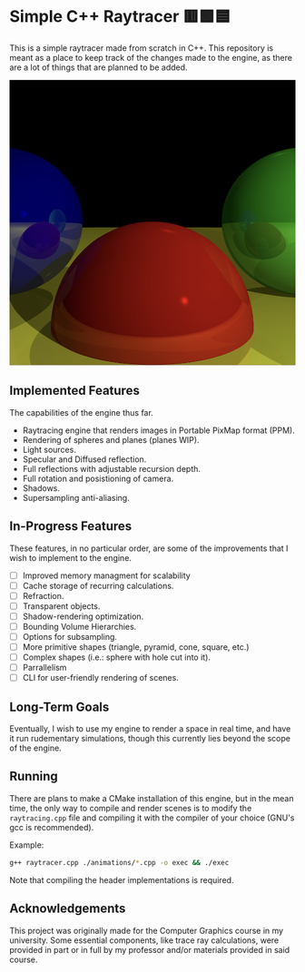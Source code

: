 # Simple C++ Raytracer 🟥🟩🟦
This is a simple raytracer made from scratch in C++. This repository is meant as a place to keep track of the changes made to the engine, as there are a lot of things that are planned to be added.

![Basic Render](output/images/super_sampling_basic.png)

## Implemented Features
The capabilities of the engine thus far.

- Raytracing engine that renders images in Portable PixMap format (PPM).
- Rendering of spheres and planes (planes WIP).
- Light sources.
- Specular and Diffused reflection.
- Full reflections with adjustable recursion depth.
- Full rotation and posistioning of camera.
- Shadows.
- Supersampling anti-aliasing.

## In-Progress Features
These features, in no particular order, are some of the improvements that I wish to implement to the engine.

- [ ] Improved memory managment for scalability
- [ ] Cache storage of recurring calculations.
- [ ] Refraction.
- [ ] Transparent objects.
- [ ] Shadow-rendering optimization.
- [ ] Bounding Volume Hierarchies.
- [ ] Options for subsampling.
- [ ] More primitive shapes (triangle, pyramid, cone, square, etc.)
- [ ] Complex shapes (i.e.: sphere with hole cut into it).
- [ ] Parrallelism
- [ ] CLI for user-friendly rendering of scenes.

## Long-Term Goals
Eventually, I wish to use my engine to render a space in real time, and have it run rudementary simulations, though this currently lies beyond the scope of the engine.

## Running
There are plans to make a CMake installation of this engine, but in the mean time, the only way to compile and render scenes is to modify the `raytracing.cpp` file and compiling it with the compiler of
your choice (GNU's gcc is recommended).   

Example:
```bash
g++ raytracer.cpp ./animations/*.cpp -o exec && ./exec
```
Note that compiling the header implementations is required.  

## Acknowledgements
This project was originally made for the Computer Graphics course in my university. Some essential components, like trace ray calculations, were provided in part or in full by my professor and/or
materials provided in said course.

